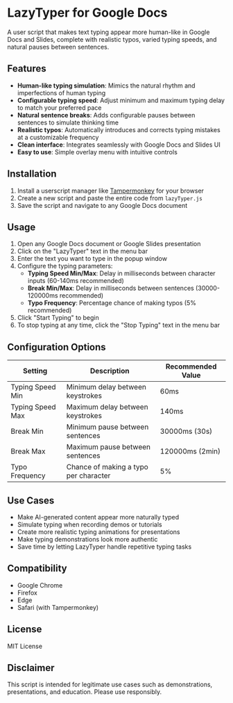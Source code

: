 # LazyTyper for Google Docs

A user script that makes text typing appear more human-like in Google Docs and Slides, complete with realistic typos, varied typing speeds, and natural pauses between sentences.

## Features

- **Human-like typing simulation**: Mimics the natural rhythm and imperfections of human typing
- **Configurable typing speed**: Adjust minimum and maximum typing delay to match your preferred pace
- **Natural sentence breaks**: Adds configurable pauses between sentences to simulate thinking time
- **Realistic typos**: Automatically introduces and corrects typing mistakes at a customizable frequency
- **Clean interface**: Integrates seamlessly with Google Docs and Slides UI
- **Easy to use**: Simple overlay menu with intuitive controls

## Installation

1. Install a userscript manager like [Tampermonkey](https://www.tampermonkey.net/) for your browser
2. Create a new script and paste the entire code from `lazyTyper.js`
3. Save the script and navigate to any Google Docs document

## Usage

1. Open any Google Docs document or Google Slides presentation
2. Click on the "LazyTyper" text in the menu bar
3. Enter the text you want to type in the popup window
4. Configure the typing parameters:
   - **Typing Speed Min/Max**: Delay in milliseconds between character inputs (60-140ms recommended)
   - **Break Min/Max**: Delay in milliseconds between sentences (30000-120000ms recommended)
   - **Typo Frequency**: Percentage chance of making typos (5% recommended)
5. Click "Start Typing" to begin
6. To stop typing at any time, click the "Stop Typing" text in the menu bar

## Configuration Options

| Setting | Description | Recommended Value |
|---------|-------------|------------------|
| Typing Speed Min | Minimum delay between keystrokes | 60ms |
| Typing Speed Max | Maximum delay between keystrokes | 140ms |
| Break Min | Minimum pause between sentences | 30000ms (30s) |
| Break Max | Maximum pause between sentences | 120000ms (2min) |
| Typo Frequency | Chance of making a typo per character | 5% |

## Use Cases

- Make AI-generated content appear more naturally typed
- Simulate typing when recording demos or tutorials
- Create more realistic typing animations for presentations
- Make typing demonstrations look more authentic
- Save time by letting LazyTyper handle repetitive typing tasks

## Compatibility

- Google Chrome
- Firefox
- Edge
- Safari (with Tampermonkey)

## License

MIT License

## Disclaimer

This script is intended for legitimate use cases such as demonstrations, presentations, and education. Please use responsibly.
